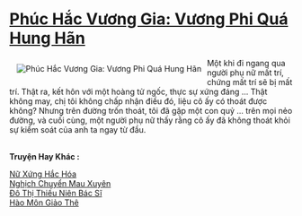 <a href="https://truyentiki.com/phuc-hac-vuong-gia-vuong-phi-qua-hung-han.30437/" title="Phúc Hắc Vương Gia: Vương Phi Quá Hung Hãn"><h1>Phúc Hắc Vương Gia: Vương Phi Quá Hung Hãn</h1></a><div style="display:table"><img align="right" style="float: left; padding: 10px;" src="https://truyentiki.com/a/img/str/src/30437.jpg" alt="Phúc Hắc Vương Gia: Vương Phi Quá Hung Hãn">Một khi đi ngang qua người phụ nữ mất trí, chứng mất trí sẽ bị mất trí. Thật ra, kết hôn với một hoàng tử ngốc, thực sự xứng đáng ... Thật không may, chị tôi không chấp nhận điều đó, liệu cô ấy có thoát được không? Nhưng trên đường trốn thoát, tôi đã gặp một con quỷ ... trên mọi nẻo đường, và cuối cùng, một người phụ nữ thấy rằng cô ấy đã không thoát khỏi sự kiểm soát của anh ta ngay từ đầu.</div><p><br><b>Truyện Hay Khác :</b></p><a href="https://truyentiki.com/nu-xung-hac-hoa.30436/" alt="Nữ Xứng Hắc Hóa">Nữ Xứng Hắc Hóa</a><br/><a href="https://github.com/nownovels/truyenhay/tree/master/truyenhay/30582/README.md" alt="Nghịch Chuyển Mau Xuyên">Nghịch Chuyển Mau Xuyên</a><br/><a href="https://github.com/nownovels/top500/tree/master/truyenhay/33527/" alt="Đô Thị Thiếu Niên Bác Sĩ">Đô Thị Thiếu Niên Bác Sĩ</a><br/><a href="https://www.flickr.com/photos/188164041@N05/49963164483/" alt="Hào Môn Giảo Thê">Hào Môn Giảo Thê</a><br/>